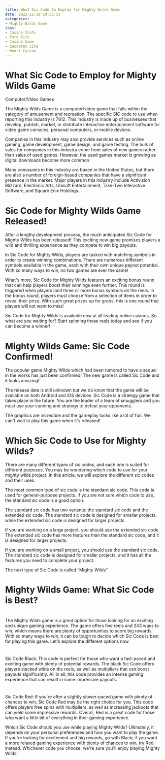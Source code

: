 ```yaml
---
title: What Sic Code to Employ for Mighty Wilds Game
date: 2022-11-18 10:36:31
categories:
- Mighty Wilds Game
tags:
- Casino Slots
- Toto Site
- Casino Game
- Baccarat Site
- Woori Casino
---
```



#  What Sic Code to Employ for Mighty Wilds Game

Computer/Video Games

The Mighty Wilds Game is a computer/video game that falls within the category of amusement and recreation. The specific SIC code to use when reporting this industry is 7812. This industry is made up of businesses that develop, publish, market, or distribute interactive entertainment software for video game consoles, personal computers, or mobile devices.

Companies in this industry may also provide services such as online gaming, game development, game design, and game testing. The bulk of sales for companies in this industry come from sales of new games rather than sales of used games. However, the used games market is growing as digital downloads become more common.

Many companies in this industry are based in the United States, but there are also a number of foreign-based companies that have a significant presence in the market. Major players in this industry include Activision Blizzard, Electronic Arts, Ubisoft Entertainment, Take-Two Interactive Software, and Square Enix Holdings.

#  Sic Code for Mighty Wilds Game Released!

After a lengthy development process, the much anticipated Sic Code for Mighty Wilds has been released! This exciting new game promises players a wild and thrilling experience as they compete to win big payouts.

In Sic Code for Mighty Wilds, players are tasked with matching symbols in order to create winning combinations. There are numerous different symbols available in the game, each with their own unique payout potential. With so many ways to win, no two games are ever the same!

What's more, Sic Code for Mighty Wilds features an exciting bonus round that can help players boost their winnings even further. This round is triggered when players land three or more bonus symbols on the reels. In the bonus round, players must choose from a selection of items in order to reveal their prize. With such great prizes up for grabs, this is one round that players will not want to miss!

Sic Code for Mighty Wilds is available now at all leading online casinos. So what are you waiting for? Start spinning those reels today and see if you can become a winner!

#  Mighty Wilds Game: Sic Code Confirmed!

The popular game Mighty Wilds which had been rumored to have a sequel in the works has just been confirmed! The new game is called Sic Code and it looks amazing!

The release date is still unknown but we do know that the game will be available on both Android and iOS devices. Sic Code is a strategy game that takes place in the future. You are the leader of a team of smugglers and you must use your cunning and strategy to defeat your opponents.

The graphics are incredible and the gameplay looks like a lot of fun. We can't wait to play this game when it's released!

#  Which Sic Code to Use for Mighty Wilds?

There are many different types of sic codes, and each one is suited for different purposes. You may be wondering which code to use for your mighty wilds project. In this article, we will explore the different sic codes and their uses.

The most common type of sic code is the standard sic code. This code is used for general-purpose projects. If you are not sure which code to use, the standard sic code is a good option.

The standard sic code has two variants: the standard sic code and the extended sic code. The standard sic code is designed for smaller projects, while the extended sic code is designed for larger projects.

If you are working on a large project, you should use the extended sic code. The extended sic code has more features than the standard sic code, and it is designed for larger projects.

If you are working on a small project, you should use the standard sic code. The standard sic code is designed for smaller projects, and it has all the features you need to complete your project.

The next type of Sic Code is called “Mighty Wilds”

#  Mighty Wilds Game: What Sic Code is Best?

#

The Mighty Wilds game is a great option for those looking for an exciting and unique gaming experience. The game offers five reels and 243 ways to win, which means there are plenty of opportunities to score big rewards. With so many ways to win, it can be tough to decide which Sic Code is best for playing this game. Let's explore the different options now.

#

Sic Code Black: This code is perfect for those who want a fast-paced and exciting game with plenty of potential rewards. The black Sic Code offers players stacked wilds on the reels, as well as multipliers that can boost payouts significantly. All in all, this code provides an intense gaming experience that can result in some impressive payouts.

#

Sic Code Red: If you're after a slightly slower-paced game with plenty of chances to win, Sic Code Red may be the right choice for you. This code offers players free spins with multipliers, as well as increasing jackpots that can yield some impressive rewards. Overall, Red is a great code for those who want a little bit of everything in their gaming experience.



Which Sic Code should you use while playing Mighty Wilds? Ultimately, it depends on your personal preferences and how you want to play the game. If you're looking for excitement and big rewards, go with Black; if you want a more relaxed gaming experience with plenty of chances to win, try Red instead. Whichever code you choose, we're sure you'll enjoy playing Mighty Wilds!